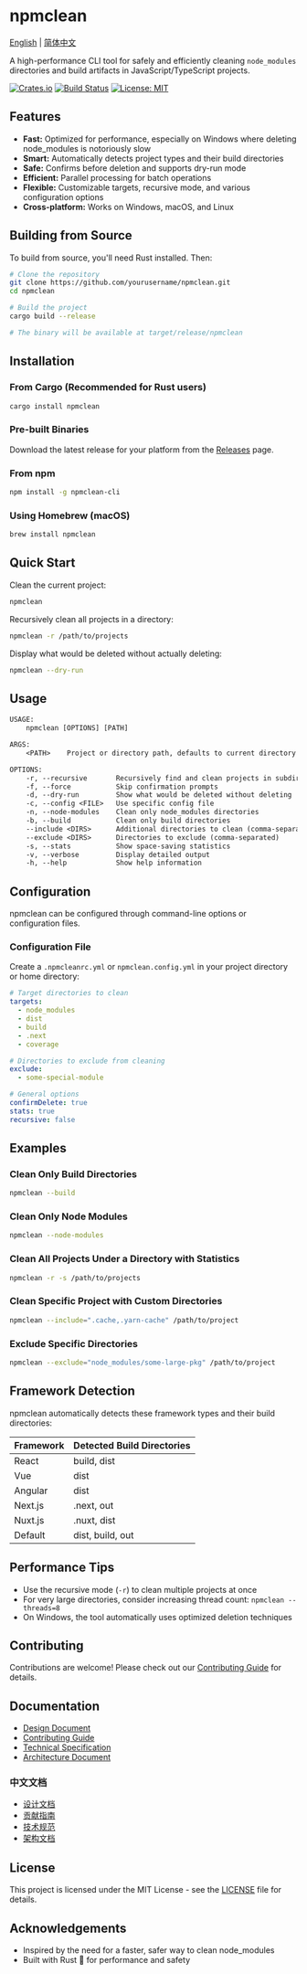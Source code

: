 # npmclean

[English](README.md) | [简体中文](README.zh.md)

A high-performance CLI tool for safely and efficiently cleaning `node_modules` directories and build artifacts in JavaScript/TypeScript projects.

[![Crates.io](https://img.shields.io/crates/v/npmclean.svg)](https://crates.io/crates/npmclean)
[![Build Status](https://github.com/Xu-Mj/npmclean/workflows/CI/badge.svg)](https://github.com/Xu-Mj/npmclean/actions)
[![License: MIT](https://img.shields.io/badge/License-MIT-yellow.svg)](https://opensource.org/licenses/MIT)

## Features

- **Fast:** Optimized for performance, especially on Windows where deleting node_modules is notoriously slow
- **Smart:** Automatically detects project types and their build directories
- **Safe:** Confirms before deletion and supports dry-run mode
- **Efficient:** Parallel processing for batch operations
- **Flexible:** Customizable targets, recursive mode, and various configuration options
- **Cross-platform:** Works on Windows, macOS, and Linux

## Building from Source

To build from source, you'll need Rust installed. Then:

```bash
# Clone the repository
git clone https://github.com/yourusername/npmclean.git
cd npmclean

# Build the project
cargo build --release

# The binary will be available at target/release/npmclean
```

## Installation

### From Cargo (Recommended for Rust users)

```bash
cargo install npmclean
```

### Pre-built Binaries

Download the latest release for your platform from the [Releases](https://github.com/yourusername/npmclean/releases) page.

### From npm

```bash
npm install -g npmclean-cli
```

### Using Homebrew (macOS)

```bash
brew install npmclean
```

## Quick Start

Clean the current project:

```bash
npmclean
```

Recursively clean all projects in a directory:

```bash
npmclean -r /path/to/projects
```

Display what would be deleted without actually deleting:

```bash
npmclean --dry-run
```

## Usage

```txt
USAGE:
    npmclean [OPTIONS] [PATH]

ARGS:
    <PATH>    Project or directory path, defaults to current directory

OPTIONS:
    -r, --recursive       Recursively find and clean projects in subdirectories
    -f, --force           Skip confirmation prompts
    -d, --dry-run         Show what would be deleted without deleting
    -c, --config <FILE>   Use specific config file
    -n, --node-modules    Clean only node_modules directories
    -b, --build           Clean only build directories
    --include <DIRS>      Additional directories to clean (comma-separated)
    --exclude <DIRS>      Directories to exclude (comma-separated)
    -s, --stats           Show space-saving statistics
    -v, --verbose         Display detailed output
    -h, --help            Show help information
```

## Configuration

npmclean can be configured through command-line options or configuration files.

### Configuration File

Create a `.npmcleanrc.yml` or `npmclean.config.yml` in your project directory or home directory:

```yaml
# Target directories to clean
targets:
  - node_modules
  - dist
  - build
  - .next
  - coverage

# Directories to exclude from cleaning
exclude:
  - some-special-module

# General options
confirmDelete: true
stats: true
recursive: false
```

## Examples

### Clean Only Build Directories

```bash
npmclean --build
```

### Clean Only Node Modules

```bash
npmclean --node-modules
```

### Clean All Projects Under a Directory with Statistics

```bash
npmclean -r -s /path/to/projects
```

### Clean Specific Project with Custom Directories

```bash
npmclean --include=".cache,.yarn-cache" /path/to/project
```

### Exclude Specific Directories

```bash
npmclean --exclude="node_modules/some-large-pkg" /path/to/project
```

## Framework Detection

npmclean automatically detects these framework types and their build directories:

| Framework | Detected Build Directories |
|-----------|---------------------------|
| React     | build, dist               |
| Vue       | dist                      |
| Angular   | dist                      |
| Next.js   | .next, out                |
| Nuxt.js   | .nuxt, dist              |
| Default   | dist, build, out          |

## Performance Tips

- Use the recursive mode (`-r`) to clean multiple projects at once
- For very large directories, consider increasing thread count: `npmclean --threads=8`
- On Windows, the tool automatically uses optimized deletion techniques

## Contributing

Contributions are welcome! Please check out our [Contributing Guide](docs/CONTRIBUTING.md) for details.

## Documentation

- [Design Document](docs/DESIGN.md)
- [Contributing Guide](docs/CONTRIBUTING.md)
- [Technical Specification](docs/TECHNICAL_SPEC.md)
- [Architecture Document](docs/ARCHITECTURE.md)

### 中文文档

- [设计文档](docs/zh/DESIGN.md)
- [贡献指南](docs/zh/CONTRIBUTING.md)
- [技术规范](docs/zh/TECHNICAL_SPEC.md)
- [架构文档](docs/zh/ARCHITECTURE.md)

## License

This project is licensed under the MIT License - see the [LICENSE](LICENSE) file for details.

## Acknowledgements

- Inspired by the need for a faster, safer way to clean node_modules
- Built with Rust 🦀 for performance and safety
